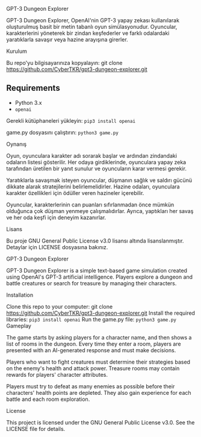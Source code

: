 GPT-3 Dungeon Explorer

GPT-3 Dungeon Explorer, OpenAI'nin GPT-3 yapay zekası kullanılarak oluşturulmuş basit bir metin tabanlı oyun simülasyonudur. Oyuncular, karakterlerini yöneterek bir zindan keşfederler ve farklı odalardaki yaratıklarla savaşır veya hazine arayışına girerler.

Kurulum

Bu repo'yu bilgisayarınıza kopyalayın: git clone https://github.com/CyberTKR/gpt3-dungeon-explorer.git


## Requirements

- Python 3.x
- `openai`

Gerekli kütüphaneleri yükleyin: `pip3 install openai`

game.py dosyasını çalıştırın: `python3 game.py`

Oynanış

Oyun, oyunculara karakter adı sorarak başlar ve ardından zindandaki odaların listesi gösterilir. Her odaya girdiklerinde, oyunculara yapay zeka tarafından üretilen bir yanıt sunulur ve oyuncuların karar vermesi gerekir.

Yaratıklarla savaşmak isteyen oyuncular, düşmanın sağlık ve saldırı gücünü dikkate alarak stratejilerini belirlemelidirler. Hazine odaları, oyunculara karakter özellikleri için ödüller veren hazineler içerebilir.

Oyuncular, karakterlerinin can puanları sıfırlanmadan önce mümkün olduğunca çok düşman yenmeye çalışmalıdırlar. Ayrıca, yaptıkları her savaş ve her oda keşfi için deneyim kazanırlar.

Lisans

Bu proje GNU General Public License v3.0 lisansı altında lisanslanmıştır. Detaylar için LICENSE dosyasına bakınız.


GPT-3 Dungeon Explorer

GPT-3 Dungeon Explorer is a simple text-based game simulation created using OpenAI's GPT-3 artificial intelligence. Players explore a dungeon and battle creatures or search for treasure by managing their characters.

Installation

Clone this repo to your computer: git clone https://github.com/CyberTKR/gpt3-dungeon-explorer.git
Install the required libraries:  `pip3 install openai`
Run the game.py file: `python3 game.py`
Gameplay

The game starts by asking players for a character name, and then shows a list of rooms in the dungeon. Every time they enter a room, players are presented with an AI-generated response and must make decisions.

Players who want to fight creatures must determine their strategies based on the enemy's health and attack power. Treasure rooms may contain rewards for players' character attributes.

Players must try to defeat as many enemies as possible before their characters' health points are depleted. They also gain experience for each battle and each room exploration.

License

This project is licensed under the GNU General Public License v3.0. See the LICENSE file for details.
